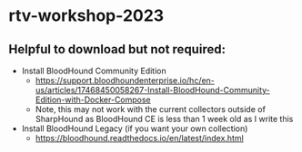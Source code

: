 # rtv-workshop-2023

## Helpful to download but not required:
- Install BloodHound Community Edition
  - https://support.bloodhoundenterprise.io/hc/en-us/articles/17468450058267-Install-BloodHound-Community-Edition-with-Docker-Compose
  - Note, this may not work with the current collectors outside of SharpHound as BloodHound CE is less than 1 week old as I write this
- Install BloodHound Legacy (if you want your own collection)
  - https://bloodhound.readthedocs.io/en/latest/index.html
